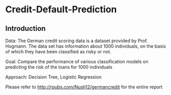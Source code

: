 # Credit-Default-Prediction
## Introduction
Data: The German credit scoring data is a dataset provided by Prof. Hogmann. The data set has information about 1000 individuals, on the basis of which they have been classified as risky or not.

Goal: Compare the performance of various classification models on predicting the risk of the loans for 1000 individuals

Approach: Decision Tree, Logistic Regression

Please refer to http://rpubs.com/Nush12/germancredit for the entire report
